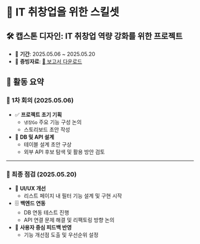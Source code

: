 # 💼 IT 취창업을 위한 스킬셋

## 🛠️ 캡스톤 디자인: IT 취창업 역량 강화를 위한 프로젝트

- 📅 **기간**: 2025.05.06 ~ 2025.05.20  
- 🧾 **증빙자료**: [📄 보고서 다운로드](./IT_취창업을_위한_스킬셋.docx)


## 📌 활동 요약

### 🔹 1차 회의 (2025.05.06)

- ✅ **프로젝트 초기 기획**
  - `냉장Go` 주요 기능 구성 논의
  - 스토리보드 초안 작성
- 🧩 **DB 및 API 설계**
  - 테이블 설계 초안 구상
  - 외부 API 후보 탐색 및 활용 방안 검토

---

### 🔹 최종 점검 (2025.05.20)

- 🎨 **UI/UX 개선**
  - 리스트 페이지 내 필터 기능 설계 및 구현 시작
- 🗄️ **백엔드 연동**
  - DB 연동 테스트 진행
  - API 연결 문제 해결 및 리팩토링 방향 논의
- 💬 **사용자 중심 피드백 반영**
  - 기능 개선점 도출 및 우선순위 설정
